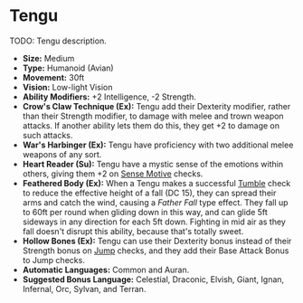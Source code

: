 # Tengu

TODO: Tengu description.

* __Size:__ Medium
* __Type:__ Humanoid (Avian)
* __Movement:__ 30ft
* __Vision:__ Low-light Vision
* __Ability Modifiers:__ +2 Intelligence, -2 Strength.
* __Crow's Claw Technique (Ex):__ Tengu add their Dexterity modifier, rather than their Strength modifier, to damage with melee and trown weapon attacks. If another ability lets them do this, they get +2 to damage on such attacks.
* __War's Harbinger (Ex):__ Tengu have proficiency with two additional melee weapons of any sort.
* __Heart Reader (Su):__ Tengu have a mystic sense of the emotions within others, giving them +2 on [Sense Motive](skills/sense_motive.md) checks.
* __Feathered Body (Ex):__ When a Tengu makes a successful [Tumble](skills/tumble.md) check to reduce the effective height of a fall (DC 15), they can spread their arms and catch the wind, causing a _Father Fall_ type effect. They fall up to 60ft per round when gliding down in this way, and can glide 5ft sideways in any direction for each 5ft down. Fighting in mid air as they fall doesn't disrupt this ability, because that's totally sweet.
* __Hollow Bones (Ex):__ Tengu can use their Dexterity bonus instead of their Strength bonus on [Jump](skills/jump.md) checks, and they add their Base Attack Bonus to Jump checks.
* __Automatic Languages:__ Common and Auran.
* __Suggested Bonus Language:__ Celestial, Draconic, Elvish, Giant, Ignan, Infernal, Orc, Sylvan, and Terran.
